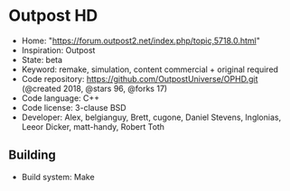 # Outpost HD

- Home: "https://forum.outpost2.net/index.php/topic,5718.0.html"
- Inspiration: Outpost
- State: beta
- Keyword: remake, simulation, content commercial + original required
- Code repository: https://github.com/OutpostUniverse/OPHD.git (@created 2018, @stars 96, @forks 17)
- Code language: C++
- Code license: 3-clause BSD
- Developer: Alex, belgianguy, Brett, cugone, Daniel Stevens, Inglonias, Leeor Dicker, matt-handy, Robert Toth

## Building

- Build system: Make
